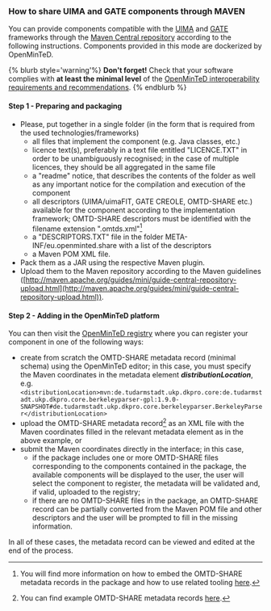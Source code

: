 ### How to share UIMA and GATE components through MAVEN

You can provide components compatible with the [UIMA](https://uima.apache.org/) and [GATE](https://gate.ac.uk/) frameworks through the [Maven Central repository](https://mvnrepository.com/) according to the following instructions. Components provided in this mode are dockerized by OpenMinTeD.

{% blurb style='warning'%}
**Don't forget!** Check that your software complies with **at least the minimal level** of the [OpenMinTeD interoperability requirements and recommendations](/guidelines_for_providers_of_sw_resources/how-to-make-your-components-interoperable.md).
{% endblurb %}

#### **Step 1 - Preparing and packaging**

* Please, put together in a single folder \(in the form that is required from the used technologies/frameworks\)
  * all files that implement the component \(e.g. Java classes, etc.\)
  * licence text\(s\), preferably in a text file entitled "LICENCE.TXT" in order to be unambiguously recognised; in the case of multiple licences, they should be all aggregated in the same file
  * a "readme" notice, that describes the contents of the folder as well as any important notice for the compilation and execution of the component
  * all descriptors \(UIMA/uimaFIT, GATE CREOLE, OMTD-SHARE etc.\) available for the component according to the implementation framework; OMTD-SHARE descriptors must be identified with the filename extension ".omtds.xml"[^1]
  * a "DESCRIPTORS.TXT" file in the folder META-INF/eu.openminted.share with a list of the descriptors
  * a Maven POM XML file.
* Pack them as a JAR using the respective Maven plugin.
* Upload them to the Maven repository according to the Maven guidelines \([http://maven.apache.org/guides/mini/guide-central-repository-upload.html](http://maven.apache.org/guides/mini/guide-central-repository-upload.html)).


#### **Step 2 - Adding in the OpenMinTeD platform**

You can then visit the [OpenMinTeD registry](https://services.openminted.eu/resourceRegistration/component) where you can register your component in one of the following ways:

* create from scratch the OMTD-SHARE metadata record \(minimal schema\) using the OpenMinTeD editor; in this case, you must specify the Maven coordinates in the metadata element _**distributionLocation**_, e.g. `<distributionLocation>mvn:de.tudarmstadt.ukp.dkpro.core:de.tudarmstadt.ukp.dkpro.core.berkeleyparser-gpl:1.9.0-SNAPSHOT#de.tudarmstadt.ukp.dkpro.core.berkeleyparser.BerkeleyParser</distributionLocation>`
* upload the OMTD-SHARE metadata record[^2] as an XML file with the Maven coordinates filled in the relevant metadata element as in the above example, or
* submit the Maven coordinates directly in the interface; in this case, 
  * if the package includes one or more  OMTD-SHARE files corresponding to the components contained in the package, the available components will be displayed to the user, the user will select the component to register, the metadata will be validated and, if valid, uploaded to the registry; 
  * if there are no OMTD-SHARE files in the package, an OMTD-SHARE record can be partially converted from the Maven POM file and other descriptors and the user will be prompted to fill in the missing information.

In all of these cases, the metadata record can be viewed and edited at the end of the process.



[^1]: You will find more information on how to embed the OMTD-SHARE metadata records in the package and how to use related tooling [here](https://builds.openminted.eu/view/WP%205.2/job/OpenMinTeD%20SHARE%20Annotations/eu.openminted.share.annotations%24omtd-share-annotations-doc/doclinks/1/#sect_introduction).
[^2]: You can find example OMTD-SHARE metadata records [here](https://openminted.github.io/releases/omtd-share/3.0.2/).

